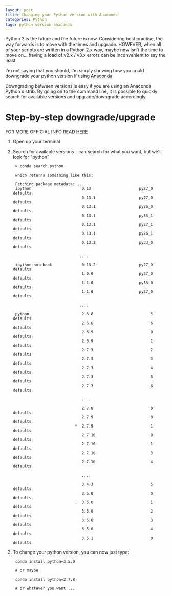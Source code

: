 ```yaml
---
layout: post
title: Changing your Python version with Anaconda
categories: Python			
tags: python version anaconda
---
```


Python 3 is the future and the future is now. Considering best practise, the way forwards is to move with the times and upgrade. HOWEVER, when all of your scripts are written in a Python 2.x way, maybe now isn't the time to move on... having a load of v2.x / v3.x errors can be inconvenient to say the least. 

I'm not saying that you should, I'm simply showing how you could downgrade your python version if using [Anaconda](https://www.continuum.io/downloads).

Downgrading between versions is easy if you are using an Anaconda Python distrib. By going on to the command line, it is possible to quickly search for available versions and upgrade/downgrade accordingly.

# Step-by-step downgrade/upgrade

FOR MORE OFFICIAL INFO READ [HERE](http://conda.pydata.org/docs/py2or3.html) 

1. Open up your terminal
2. Search for available versions - can search for what you want, but we'll look for "python"
	
		> conda search python

		which returns something like this:

		Fetching package metadata: ....
		ipython                      0.13                     py27_0  defaults        
		                             0.13.1                   py27_0  defaults        
		                             0.13.1                   py26_0  defaults        
		                             0.13.1                   py33_1  defaults        
		                             0.13.1                   py27_1  defaults        
		                             0.13.1                   py26_1  defaults        
		                             0.13.2                   py33_0  defaults             

		                            ....

		ipython-notebook             0.13.2                   py27_0  defaults        
		                             1.0.0                    py27_0  defaults        
		                             1.1.0                    py33_0  defaults        
		                             1.1.0                    py27_0  defaults        

		                            ....

		python                       2.6.8                         5  defaults        
		                             2.6.8                         6  defaults        
		                             2.6.9                         0  defaults        
		                             2.6.9                         1  defaults        
		                             2.7.3                         2  defaults        
		                             2.7.3                         3  defaults        
		                             2.7.3                         4  defaults        
		                             2.7.3                         5  defaults        
		                             2.7.3                         6  defaults        
	                                 
	                                 ....

		                             2.7.8                         0  defaults        
		                             2.7.9                         0  defaults        
		                          *  2.7.9                         1  defaults        
		                             2.7.10                        0  defaults        
		                             2.7.10                        1  defaults        
		                             2.7.10                        3  defaults        
		                             2.7.10                        4  defaults        
	                             	 
	                             	 ....
		                             
		                             3.4.3                         5  defaults        
		                             3.5.0                         0  defaults        
		                          .  3.5.0                         1  defaults        
		                             3.5.0                         2  defaults        
		                             3.5.0                         3  defaults        
		                             3.5.0                         4  defaults        
		                             3.5.1                         0  defaults        

3. To change your python version, you can now just type:
	
		conda install python=3.5.0

		# or maybe 

		conda install python=2.7.8

		# or whatever you want....

